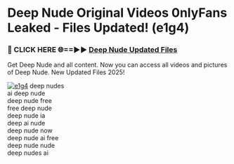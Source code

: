 # Deep Nude Original Videos 0nlyFans Leaked - Files Updated! (e1g4)

<h3>🔴 CLICK HERE 🌐==►► <a href="https://tinyurl.com/52m3yx9h" rel="nofollow">Deep Nude Updated Files</a></h3>

Get Deep Nude and all content. Now you can access all videos and pictures of Deep Nude. New Updated Files 2025!

[![e1g4](https://i.imgur.com/TnHtlc8.gif)](https://tinyurl.com/52m3yx9h)
deep nudes<br>
ai deep nude<br>
deep nude free<br>
free deep nude<br>
deep nude ia<br>
deep ai nude<br>
deep nude now<br>
deep nude ai free<br>
deep nude nude<br>
deep nudes ai